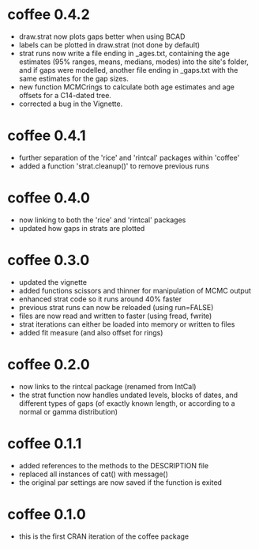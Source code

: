 # coffee 0.4.2
* draw.strat now plots gaps better when using BCAD
* labels can be plotted in draw.strat (not done by default)
* strat runs now write a file ending in _ages.txt, containing the age estimates (95% ranges, means, medians, modes) into the site's folder, and if gaps were modelled, another file ending in _gaps.txt with the same estimates for the gap sizes.
* new function MCMCrings to calculate both age estimates and age offsets for a C14-dated tree.
* corrected a bug in the Vignette.

# coffee 0.4.1
* further separation of the 'rice' and 'rintcal' packages within 'coffee'
* added a function 'strat.cleanup()' to remove previous runs

# coffee 0.4.0
* now linking to both the 'rice' and 'rintcal' packages
* updated how gaps in strats are plotted

# coffee 0.3.0
* updated the vignette
* added functions scissors and thinner for manipulation of MCMC output
* enhanced strat code so it runs around 40% faster
* previous strat runs can now be reloaded (using run=FALSE)
* files are now read and written to faster (using fread, fwrite)
* strat iterations can either be loaded into memory or written to files
* added fit measure (and also offset for rings)

# coffee 0.2.0
* now links to the rintcal package (renamed from IntCal)
* the strat function now handles undated levels, blocks of dates, and different types of gaps (of exactly known length, or according to a normal or gamma distribution)

# coffee 0.1.1

* added references to the methods to the DESCRIPTION file
* replaced all instances of cat() with message()
* the original par settings are now saved if the function is exited

# coffee  0.1.0

* this is the first CRAN iteration of the coffee package

